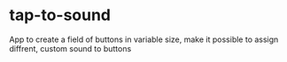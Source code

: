 # tap-to-sound
App to create a field of buttons in variable size, make it possible to assign diffrent, custom sound to buttons
